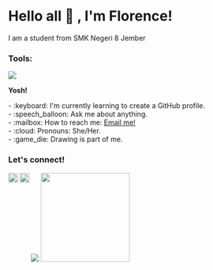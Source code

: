 # <summary><strong>Hello all :wave: , I'm Florence!</strong></summary>
I am a student from SMK Negeri 8 Jember

### <summary><strong>Tools:</strong></summary>
<p>
    <img src="https://img.shields.io/badge/Text%20Editor-Visual%20Studio%20Code-blue?&logo=visual%20studio%20code&logoColor=blue" />
</p>
 <summary><strong>Yosh!</strong></summary>
<p>
    - :keyboard: I'm currently learning to create a GitHub profile. </br>
    - :speech_balloon: Ask me about anything.</br>
    - :mailbox: How to reach me: <a href="mailto:florencia300307@gmail.com">Email me!</a>  </br>
    - :cloud: Pronouns: She/Her. </br>
    - :game_die: Drawing is part of me. </br>
<p>
 
### <summary><strong>Let's connect!</strong></summary>
<a href="https://www.instagram.com/yours/">
  <img align="left" alt="Goo's Instagram" width="20px" src="https://simpleicons.now.sh/instagram/495f7e" />
</a>
<a href="https://www.twitter.com/yours/">
  <img align="left" alt="Goo's Twitter" width="20px" src="https://simpleicons.now.sh/twitter/495f7e" />
</a>
<p>
    <img src="https://github-readme-stats.vercel.app/api?username=Florence&hide=contribs,prs&show_icons=true&hide_border=true&title_color=000" />
    <img src="https://github-readme-stats.vercel.app/api/top-langs/?username=Florence&layout=compact" height=180 />
</p>
